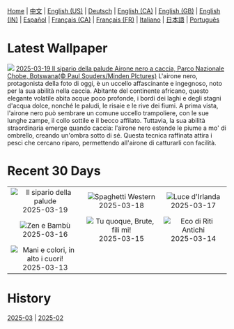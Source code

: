 [Home](../README.md) | [中文](zh-CN.md) | [English (US)](en-US.md) | [Deutsch](de-DE.md) | [English (CA)](en-CA.md) | [English (GB)](en-GB.md) | [English (IN)](en-IN.md) | [Español](es-ES.md) | [Français (CA)](fr-CA.md) | [Français (FR)](fr-FR.md) | [Italiano](it-IT.md) | [日本語](ja-JP.md) | [Português](pt-BR.md)

# Latest Wallpaper
![](https://www.bing.com/th?id=OHR.BlackHeron_IT-IT9965971040_UHD.jpg)
[2025-03-19 Il sipario della palude Airone nero a caccia, Parco Nazionale Chobe, Botswana(© Paul Souders/Minden PIctures)](https://www.bing.com/th?id=OHR.BlackHeron_IT-IT9965971040_UHD.jpg)
L'airone nero, protagonista della foto di oggi, è un uccello affascinante e ingegnoso, noto per la sua abilità nella caccia. Abitante del continente africano, questo elegante volatile abita acque poco profonde, i bordi dei laghi e degli stagni d'acqua dolce, nonché le paludi, le risaie e le rive dei fiumi. A prima vista, l'airone nero può sembrare un comune uccello trampoliere, con le sue lunghe zampe, il collo sottile e il becco affilato. Tuttavia, la sua abilità straordinaria emerge quando caccia: l'airone nero estende le piume a mo' di ombrello, creando un'ombra sotto di sé. Questa tecnica raffinata attira i pesci che cercano riparo, permettendo all'airone di catturarli con facilità.

# Recent 30 Days
|  |  |  |
|:---:|:---:|:---:|
| ![](https://www.bing.com/th?id=OHR.BlackHeron_IT-IT9965971040_400x240.jpg "Il sipario della palude") 2025-03-19 | ![](https://www.bing.com/th?id=OHR.SedonaSpring_IT-IT2929229885_400x240.jpg "Spaghetti Western") 2025-03-18 | ![](https://www.bing.com/th?id=OHR.BeckettBridge_IT-IT9734044392_400x240.jpg "Luce d'Irlanda") 2025-03-17 |
| ![](https://www.bing.com/th?id=OHR.PandaSnow_IT-IT8708952567_400x240.jpg "Zen e Bambù") 2025-03-16 | ![](https://www.bing.com/th?id=OHR.ForumRomanum_IT-IT0199618403_400x240.jpg "Tu quoque, Brute, fili mi!") 2025-03-15 | ![](https://www.bing.com/th?id=OHR.BasqueDolmen_IT-IT0162501946_400x240.jpg "Eco di Riti Antichi") 2025-03-14 |
| ![](https://www.bing.com/th?id=OHR.HoliColors_IT-IT0107913945_400x240.jpg "Mani e colori, in alto i cuori!") 2025-03-13 |  |  |

# History
[2025-03](../archives/wallpaper/it-IT/w_2025_03.md) | [2025-02](../archives/wallpaper/it-IT/w_2025_02.md)
